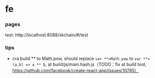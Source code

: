 # fe

### pages

test: http://localhost:8088/skchain/#/test


### tips

 - cra build ** to Math.pow, should replace `var **=Math.pow` to `var **=(a,b) => a ** b`, at build/js/main.hash.js（TODO：fix at build tool, https://github.com/facebook/create-react-app/issues/10785）
